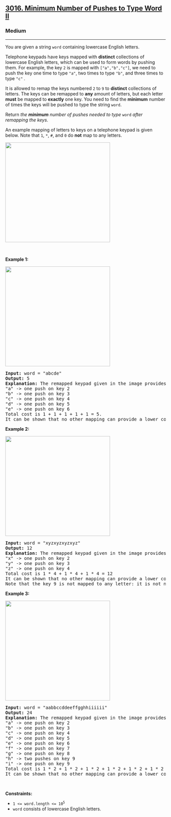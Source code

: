 <h2><a href="https://leetcode.com/problems/minimum-number-of-pushes-to-type-word-ii/">3016. Minimum Number of Pushes to Type Word II</a></h2><h3>Medium</h3><hr><div><p>You are given a string <code>word</code> containing lowercase English letters.</p>

<p>Telephone keypads have keys mapped with <strong>distinct</strong> collections of lowercase English letters, which can be used to form words by pushing them. For example, the key <code>2</code> is mapped with <code>["a","b","c"]</code>, we need to push the key one time to type <code>"a"</code>, two times to type <code>"b"</code>, and three times to type <code>"c"</code> <em>.</em></p>

<p>It is allowed to remap the keys numbered <code>2</code> to <code>9</code> to <strong>distinct</strong> collections of letters. The keys can be remapped to <strong>any</strong> amount of letters, but each letter <strong>must</strong> be mapped to <strong>exactly</strong> one key. You need to find the <strong>minimum</strong> number of times the keys will be pushed to type the string <code>word</code>.</p>

<p>Return <em>the <strong>minimum</strong> number of pushes needed to type </em><code>word</code> <em>after remapping the keys</em>.</p>

<p>An example mapping of letters to keys on a telephone keypad is given below. Note that <code>1</code>, <code>*</code>, <code>#</code>, and <code>0</code> do <strong>not</strong> map to any letters.</p>
<img alt="" src="https://assets.leetcode.com/uploads/2023/12/26/keypaddesc.png" style="width: 329px; height: 313px;">
<p>&nbsp;</p>
<p><strong class="example">Example 1:</strong></p>
<img alt="" src="https://assets.leetcode.com/uploads/2023/12/26/keypadv1e1.png" style="width: 329px; height: 313px;">
<pre><strong>Input:</strong> word = "abcde"
<strong>Output:</strong> 5
<strong>Explanation:</strong> The remapped keypad given in the image provides the minimum cost.
"a" -&gt; one push on key 2
"b" -&gt; one push on key 3
"c" -&gt; one push on key 4
"d" -&gt; one push on key 5
"e" -&gt; one push on key 6
Total cost is 1 + 1 + 1 + 1 + 1 = 5.
It can be shown that no other mapping can provide a lower cost.
</pre>

<p><strong class="example">Example 2:</strong></p>
<img alt="" src="https://assets.leetcode.com/uploads/2023/12/26/keypadv2e2.png" style="width: 329px; height: 313px;">
<pre><strong>Input:</strong> word = "xyzxyzxyzxyz"
<strong>Output:</strong> 12
<strong>Explanation:</strong> The remapped keypad given in the image provides the minimum cost.
"x" -&gt; one push on key 2
"y" -&gt; one push on key 3
"z" -&gt; one push on key 4
Total cost is 1 * 4 + 1 * 4 + 1 * 4 = 12
It can be shown that no other mapping can provide a lower cost.
Note that the key 9 is not mapped to any letter: it is not necessary to map letters to every key, but to map all the letters.
</pre>

<p><strong class="example">Example 3:</strong></p>
<img alt="" src="https://assets.leetcode.com/uploads/2023/12/27/keypadv2.png" style="width: 329px; height: 313px;">
<pre><strong>Input:</strong> word = "aabbccddeeffgghhiiiiii"
<strong>Output:</strong> 24
<strong>Explanation:</strong> The remapped keypad given in the image provides the minimum cost.
"a" -&gt; one push on key 2
"b" -&gt; one push on key 3
"c" -&gt; one push on key 4
"d" -&gt; one push on key 5
"e" -&gt; one push on key 6
"f" -&gt; one push on key 7
"g" -&gt; one push on key 8
"h" -&gt; two pushes on key 9
"i" -&gt; one push on key 9
Total cost is 1 * 2 + 1 * 2 + 1 * 2 + 1 * 2 + 1 * 2 + 1 * 2 + 1 * 2 + 2 * 2 + 6 * 1 = 24.
It can be shown that no other mapping can provide a lower cost.
</pre>

<p>&nbsp;</p>
<p><strong>Constraints:</strong></p>

<ul>
	<li><code>1 &lt;= word.length &lt;= 10<sup>5</sup></code></li>
	<li><code>word</code> consists of lowercase English letters.</li>
</ul>
</div>
